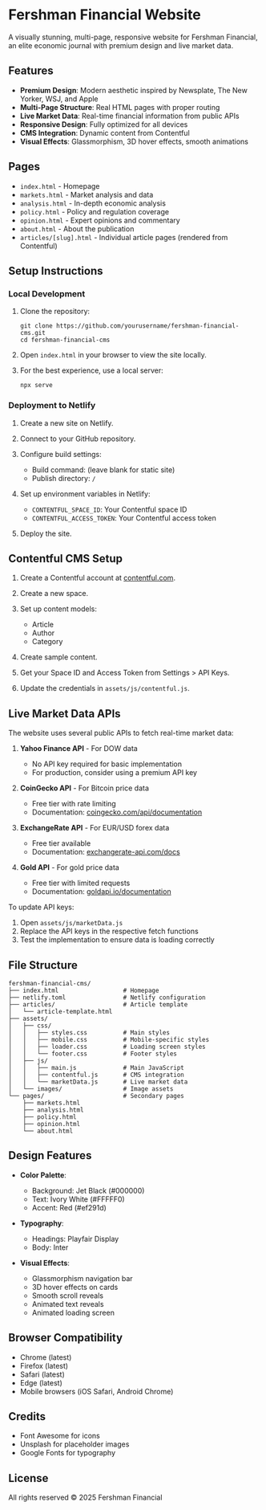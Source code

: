 # Fershman Financial Website

A visually stunning, multi-page, responsive website for Fershman Financial, an elite economic journal with premium design and live market data.

## Features

- **Premium Design**: Modern aesthetic inspired by Newsplate, The New Yorker, WSJ, and Apple
- **Multi-Page Structure**: Real HTML pages with proper routing
- **Live Market Data**: Real-time financial information from public APIs
- **Responsive Design**: Fully optimized for all devices
- **CMS Integration**: Dynamic content from Contentful
- **Visual Effects**: Glassmorphism, 3D hover effects, smooth animations

## Pages

- `index.html` - Homepage
- `markets.html` - Market analysis and data
- `analysis.html` - In-depth economic analysis
- `policy.html` - Policy and regulation coverage
- `opinion.html` - Expert opinions and commentary
- `about.html` - About the publication
- `articles/[slug].html` - Individual article pages (rendered from Contentful)

## Setup Instructions

### Local Development

1. Clone the repository:
   ```
   git clone https://github.com/yourusername/fershman-financial-cms.git
   cd fershman-financial-cms
   ```

2. Open `index.html` in your browser to view the site locally.

3. For the best experience, use a local server:
   ```
   npx serve
   ```

### Deployment to Netlify

1. Create a new site on Netlify.

2. Connect to your GitHub repository.

3. Configure build settings:
   - Build command: (leave blank for static site)
   - Publish directory: `/`

4. Set up environment variables in Netlify:
   - `CONTENTFUL_SPACE_ID`: Your Contentful space ID
   - `CONTENTFUL_ACCESS_TOKEN`: Your Contentful access token

5. Deploy the site.

## Contentful CMS Setup

1. Create a Contentful account at [contentful.com](https://www.contentful.com/).

2. Create a new space.

3. Set up content models:
   - Article
   - Author
   - Category

4. Create sample content.

5. Get your Space ID and Access Token from Settings > API Keys.

6. Update the credentials in `assets/js/contentful.js`.

## Live Market Data APIs

The website uses several public APIs to fetch real-time market data:

1. **Yahoo Finance API** - For DOW data
   - No API key required for basic implementation
   - For production, consider using a premium API key

2. **CoinGecko API** - For Bitcoin price data
   - Free tier with rate limiting
   - Documentation: [coingecko.com/api/documentation](https://www.coingecko.com/api/documentation)

3. **ExchangeRate API** - For EUR/USD forex data
   - Free tier available
   - Documentation: [exchangerate-api.com/docs](https://www.exchangerate-api.com/docs)

4. **Gold API** - For gold price data
   - Free tier with limited requests
   - Documentation: [goldapi.io/documentation](https://www.goldapi.io/documentation)

To update API keys:
1. Open `assets/js/marketData.js`
2. Replace the API keys in the respective fetch functions
3. Test the implementation to ensure data is loading correctly

## File Structure

```
fershman-financial-cms/
├── index.html                  # Homepage
├── netlify.toml                # Netlify configuration
├── articles/                   # Article template
│   └── article-template.html
├── assets/
│   ├── css/
│   │   ├── styles.css          # Main styles
│   │   ├── mobile.css          # Mobile-specific styles
│   │   ├── loader.css          # Loading screen styles
│   │   └── footer.css          # Footer styles
│   ├── js/
│   │   ├── main.js             # Main JavaScript
│   │   ├── contentful.js       # CMS integration
│   │   └── marketData.js       # Live market data
│   └── images/                 # Image assets
└── pages/                      # Secondary pages
    ├── markets.html
    ├── analysis.html
    ├── policy.html
    ├── opinion.html
    └── about.html
```

## Design Features

- **Color Palette**:
  - Background: Jet Black (#000000)
  - Text: Ivory White (#FFFFF0)
  - Accent: Red (#ef291d)

- **Typography**:
  - Headings: Playfair Display
  - Body: Inter

- **Visual Effects**:
  - Glassmorphism navigation bar
  - 3D hover effects on cards
  - Smooth scroll reveals
  - Animated text reveals
  - Animated loading screen

## Browser Compatibility

- Chrome (latest)
- Firefox (latest)
- Safari (latest)
- Edge (latest)
- Mobile browsers (iOS Safari, Android Chrome)

## Credits

- Font Awesome for icons
- Unsplash for placeholder images
- Google Fonts for typography

## License

All rights reserved © 2025 Fershman Financial
